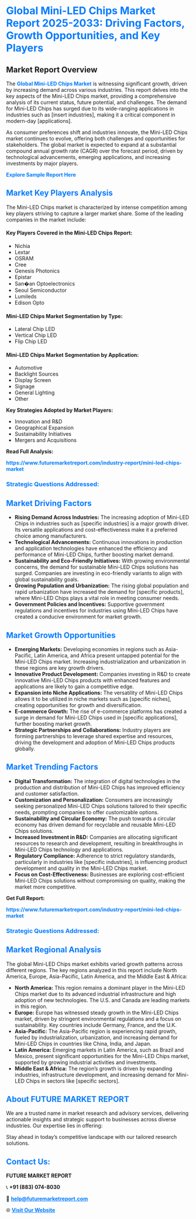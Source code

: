 <h1 style="color: #007BFF;">Global Mini-LED Chips Market Report 2025-2033: Driving Factors, Growth Opportunities, and Key Players</h1>

<section id="overview">
<h2>Market Report Overview</h2>
<p>The <a href="https://www.futuremarketreport.com/industry-report/mini-led-chips-market" style="color: #007BFF; text-decoration: none;"><strong>Global Mini-LED Chips Market</strong></a> is witnessing significant growth, driven by increasing demand across various industries. This report delves into the key aspects of the Mini-LED Chips market, providing a comprehensive analysis of its current status, future potential, and challenges. The demand for Mini-LED Chips has surged due to its wide-ranging applications in industries such as [insert industries], making it a critical component in modern-day [applications].</p>
<p>As consumer preferences shift and industries innovate, the Mini-LED Chips market continues to evolve, offering both challenges and opportunities for stakeholders. The global market is expected to expand at a substantial compound annual growth rate (CAGR) over the forecast period, driven by technological advancements, emerging applications, and increasing investments by major players.</p>
</section>

<section id="overview">
<p><a href="https://www.futuremarketreport.com/request-sample/reportId=75314" style="color: #007BFF; text-decoration: none;"><strong>Explore Sample Report Here</strong></a></p>
</section>

<section id="key-players">
<h2 style="color: #007BFF;">Market Key Players Analysis</h2>
<p>The Mini-LED Chips market is characterized by intense competition among key players striving to capture a larger market share. Some of the leading companies in the market include:</p>
<h4>Key Players Covered in the Mini-LED Chips Report:</h4>
<ul><li>Nichia</li><li>Lextar</li><li>OSRAM</li><li>Cree</li><li>Genesis Photonics</li><li>Epistar</li><li>San�an Optoelectronics</li><li>Seoul Semiconductor</li><li>Lumileds</li><li>Edison Opto</li></ul>
<h4>Mini-LED Chips Market Segmentation by Type:</h4>
<ul><li>Lateral Chip LED</li><li>Vertical Chip LED</li><li>Flip Chip LED</li></ul>

<h4>Mini-LED Chips Market Segmentation by Application:</h4>
<ul><li>Automotive</li><li>Backlight Sources</li><li>Display Screen</li><li>Signage</li><li>General Lighting</li><li>Other</li></ul>
<p><strong>Key Strategies Adopted by Market Players:</strong></p>
<ul>
<li>Innovation and R&D</li>
<li>Geographical Expansion</li>
<li>Sustainability Initiatives</li>
<li>Mergers and Acquisitions</li>
</ul>
</section>

<section>
<p><strong>Read Full Analysis: </strong></p><a href="https://www.futuremarketreport.com/industry-report/mini-led-chips-market" style="color: #007BFF; text-decoration: none;"><strong>https://www.futuremarketreport.com/industry-report/mini-led-chips-market</strong></a>
<h3 style="color: #007BFF;">Strategic Questions Addressed:</h3>
</section>

<section id="driving-factors">
<h2 style="color: #007BFF;">Market Driving Factors</h2>
<ul>
<li><strong>Rising Demand Across Industries:</strong> The increasing adoption of Mini-LED Chips in industries such as [specific industries] is a major growth driver. Its versatile applications and cost-effectiveness make it a preferred choice among manufacturers.</li>
<li><strong>Technological Advancements:</strong> Continuous innovations in production and application technologies have enhanced the efficiency and performance of Mini-LED Chips, further boosting market demand.</li>
<li><strong>Sustainability and Eco-Friendly Initiatives:</strong> With growing environmental concerns, the demand for sustainable Mini-LED Chips solutions has surged. Companies are investing in eco-friendly variants to align with global sustainability goals.</li>
<li><strong>Growing Population and Urbanization:</strong> The rising global population and rapid urbanization have increased the demand for [specific products], where Mini-LED Chips plays a vital role in meeting consumer needs.</li>
<li><strong>Government Policies and Incentives:</strong> Supportive government regulations and incentives for industries using Mini-LED Chips have created a conducive environment for market growth.</li>
</ul>
</section>

<section id="growth-opportunities">
<h2 style="color: #007BFF;">Market Growth Opportunities</h2>
<ul>
<li><strong>Emerging Markets:</strong> Developing economies in regions such as Asia-Pacific, Latin America, and Africa present untapped potential for the Mini-LED Chips market. Increasing industrialization and urbanization in these regions are key growth drivers.</li>
<li><strong>Innovative Product Development:</strong> Companies investing in R&D to create innovative Mini-LED Chips products with enhanced features and applications are likely to gain a competitive edge.</li>
<li><strong>Expansion into Niche Applications:</strong> The versatility of Mini-LED Chips allows it to be utilized in niche markets such as [specific niches], creating opportunities for growth and diversification.</li>
<li><strong>E-commerce Growth:</strong> The rise of e-commerce platforms has created a surge in demand for Mini-LED Chips used in [specific applications], further boosting market growth.</li>
<li><strong>Strategic Partnerships and Collaborations:</strong> Industry players are forming partnerships to leverage shared expertise and resources, driving the development and adoption of Mini-LED Chips products globally.</li>
</ul>
</section>

<section id="trending-factors">
<h2 style="color: #007BFF;">Market Trending Factors</h2>
<ul>
<li><strong>Digital Transformation:</strong> The integration of digital technologies in the production and distribution of Mini-LED Chips has improved efficiency and customer satisfaction.</li>
<li><strong>Customization and Personalization:</strong> Consumers are increasingly seeking personalized Mini-LED Chips solutions tailored to their specific needs, prompting companies to offer customizable options.</li>
<li><strong>Sustainability and Circular Economy:</strong> The push towards a circular economy has driven demand for recyclable and reusable Mini-LED Chips solutions.</li>
<li><strong>Increased Investment in R&D:</strong> Companies are allocating significant resources to research and development, resulting in breakthroughs in Mini-LED Chips technology and applications.</li>
<li><strong>Regulatory Compliance:</strong> Adherence to strict regulatory standards, particularly in industries like [specific industries], is influencing product development and quality in the Mini-LED Chips market.</li>
<li><strong>Focus on Cost-Effectiveness:</strong> Businesses are exploring cost-efficient Mini-LED Chips solutions without compromising on quality, making the market more competitive.</li>
</ul>
</section>

<section>
<p><strong>Get Full Report: </strong></p><a href="https://www.futuremarketreport.com/industry-report/mini-led-chips-market" style="color: #007BFF; text-decoration: none;"><strong>https://www.futuremarketreport.com/industry-report/mini-led-chips-market</strong></a>
<h3 style="color: #007BFF;">Strategic Questions Addressed:</h3>
</section>


<section id="regional-analysis">
<h2 style="color: #007BFF;">Market Regional Analysis</h2>
<p>The global Mini-LED Chips market exhibits varied growth patterns across different regions. The key regions analyzed in this report include North America, Europe, Asia-Pacific, Latin America, and the Middle East & Africa:</p>
<ul>
<li><strong>North America:</strong> This region remains a dominant player in the Mini-LED Chips market due to its advanced industrial infrastructure and high adoption of new technologies. The U.S. and Canada are leading markets in this region.</li>
<li><strong>Europe:</strong> Europe has witnessed steady growth in the Mini-LED Chips market, driven by stringent environmental regulations and a focus on sustainability. Key countries include Germany, France, and the U.K.</li>
<li><strong>Asia-Pacific:</strong> The Asia-Pacific region is experiencing rapid growth, fueled by industrialization, urbanization, and increasing demand for Mini-LED Chips in countries like China, India, and Japan.</li>
<li><strong>Latin America:</strong> Emerging markets in Latin America, such as Brazil and Mexico, present significant opportunities for the Mini-LED Chips market, supported by growing industrial activities and investments.</li>
<li><strong>Middle East & Africa:</strong> The region’s growth is driven by expanding industries, infrastructure development, and increasing demand for Mini-LED Chips in sectors like [specific sectors].</li>
</ul>
</section>

<footer>
<h2 style="color: #007BFF;">About FUTURE MARKET REPORT</h2>
<p>We are a trusted name in market research and advisory services, delivering actionable insights and strategic support to businesses across diverse industries. Our expertise lies in offering:</p>

<p>Stay ahead in today’s competitive landscape with our tailored research solutions.</p>

<h2 style="color: #007BFF;">Contact Us:</h2>
<p><strong>FUTURE MARKET REPORT</strong></p>
<p>📞 <strong>+91 (883) 074-8030</strong></p>
<p>📧 <strong><a href="mailto:help@futuremarketreport.com" style="color: #007BFF;">help@futuremarketreport.com</a></strong></p>
<p>🌐 <strong><a href="https://www.futuremarketreport.com/" style="color: #007BFF;">Visit Our Website</a></strong></p>
</footer>